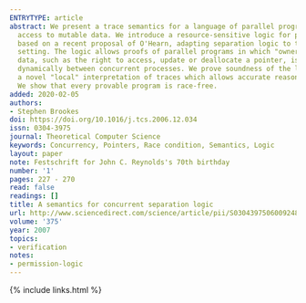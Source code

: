 ```yaml
---
ENTRYTYPE: article
abstract: We present a trace semantics for a language of parallel programs which share
  access to mutable data. We introduce a resource-sensitive logic for partial correctness,
  based on a recent proposal of O'Hearn, adapting separation logic to the concurrent
  setting. The logic allows proofs of parallel programs in which "ownership" of critical
  data, such as the right to access, update or deallocate a pointer, is transferred
  dynamically between concurrent processes. We prove soundness of the logic, using
  a novel "local" interpretation of traces which allows accurate reasoning about ownership.
  We show that every provable program is race-free.
added: 2020-02-05
authors:
- Stephen Brookes
doi: https://doi.org/10.1016/j.tcs.2006.12.034
issn: 0304-3975
journal: Theoretical Computer Science
keywords: Concurrency, Pointers, Race condition, Semantics, Logic
layout: paper
note: Festschrift for John C. Reynolds's 70th birthday
number: '1'
pages: 227 - 270
read: false
readings: []
title: A semantics for concurrent separation logic
url: http://www.sciencedirect.com/science/article/pii/S0304397506009248
volume: '375'
year: 2007
topics:
- verification
notes:
- permission-logic
---
```


{% include links.html %}
